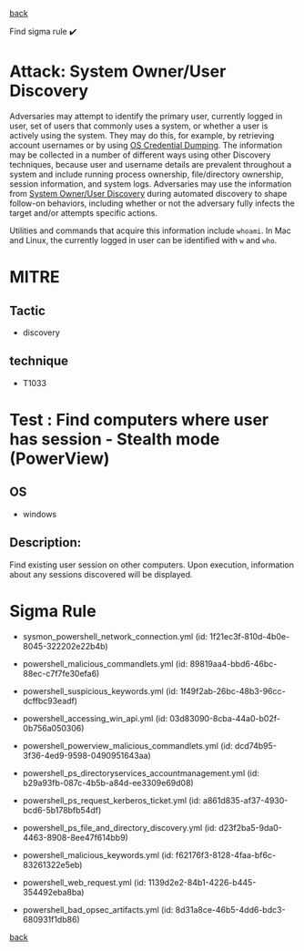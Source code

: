 
[back](../index.md)

Find sigma rule :heavy_check_mark: 

# Attack: System Owner/User Discovery 

Adversaries may attempt to identify the primary user, currently logged in user, set of users that commonly uses a system, or whether a user is actively using the system. They may do this, for example, by retrieving account usernames or by using [OS Credential Dumping](https://attack.mitre.org/techniques/T1003). The information may be collected in a number of different ways using other Discovery techniques, because user and username details are prevalent throughout a system and include running process ownership, file/directory ownership, session information, and system logs. Adversaries may use the information from [System Owner/User Discovery](https://attack.mitre.org/techniques/T1033) during automated discovery to shape follow-on behaviors, including whether or not the adversary fully infects the target and/or attempts specific actions.

Utilities and commands that acquire this information include <code>whoami</code>. In Mac and Linux, the currently logged in user can be identified with <code>w</code> and <code>who</code>.

# MITRE
## Tactic
  - discovery


## technique
  - T1033


# Test : Find computers where user has session - Stealth mode (PowerView)
## OS
  - windows


## Description:
Find existing user session on other computers. Upon execution, information about any sessions discovered will be displayed.

# Sigma Rule
 - sysmon_powershell_network_connection.yml (id: 1f21ec3f-810d-4b0e-8045-322202e22b4b)

 - powershell_malicious_commandlets.yml (id: 89819aa4-bbd6-46bc-88ec-c7f7fe30efa6)

 - powershell_suspicious_keywords.yml (id: 1f49f2ab-26bc-48b3-96cc-dcffbc93eadf)

 - powershell_accessing_win_api.yml (id: 03d83090-8cba-44a0-b02f-0b756a050306)

 - powershell_powerview_malicious_commandlets.yml (id: dcd74b95-3f36-4ed9-9598-0490951643aa)

 - powershell_ps_directoryservices_accountmanagement.yml (id: b29a93fb-087c-4b5b-a84d-ee3309e69d08)

 - powershell_ps_request_kerberos_ticket.yml (id: a861d835-af37-4930-bcd6-5b178bfb54df)

 - powershell_ps_file_and_directory_discovery.yml (id: d23f2ba5-9da0-4463-8908-8ee47f614bb9)

 - powershell_malicious_keywords.yml (id: f62176f3-8128-4faa-bf6c-83261322e5eb)

 - powershell_web_request.yml (id: 1139d2e2-84b1-4226-b445-354492eba8ba)

 - powershell_bad_opsec_artifacts.yml (id: 8d31a8ce-46b5-4dd6-bdc3-680931f1db86)



[back](../index.md)
